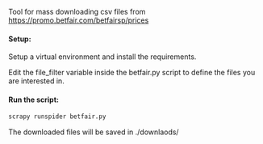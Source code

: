 Tool for mass downloading csv files from https://promo.betfair.com/betfairsp/prices

#### Setup:
Setup a virtual environment and install the requirements.

Edit the file_filter variable inside the betfair.py script to define the files you are interested in.

#### Run the script:
```bash
scrapy runspider betfair.py
```

The downloaded files will be saved in ./downlaods/